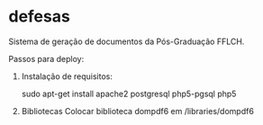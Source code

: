 defesas
=======

Sistema de geração de documentos da Pós-Graduação FFLCH. 
 
Passos para deploy:

1) Instalação de requisitos:
  
    sudo apt-get install apache2 postgresql php5-pgsql php5 

2) Bibliotecas
Colocar biblioteca dompdf6 em /libraries/dompdf6
